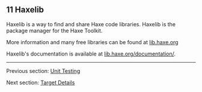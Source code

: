 ## 11 Haxelib

Haxelib is a way to find and share Haxe code libraries. Haxelib is the package manager for the Haxe Toolkit.

More information and many free libraries can be found at [lib.haxe.org](https://lib.haxe.org/)

Haxelib's documentation is available at [lib.haxe.org/documentation/](https://lib.haxe.org/documentation/using-haxelib/).

---

Previous section: [Unit Testing](std-unit-testing.md)

Next section: [Target Details](target-details.md)